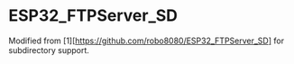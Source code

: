 # ESP32_FTPServer_SD
Modified from [1][https://github.com/robo8080/ESP32_FTPServer_SD] for subdirectory support.


[1]:https://github.com/robo8080/ESP32_FTPServer_SD